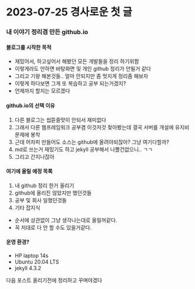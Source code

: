 # 2023-07-25 경사로운 첫 글

### 내 이야기 정리겸 만든 github.io
 
#### 블로그를 시작한 목적
- 재밌어서, 하고싶어서 해봤던 모든 개발들을 정리 하기위함
- 이렇게라도 안하면 바탕화면 및 개인 github 정리가 안될거 같다
- 그리고 기왕 해본것들.. 얼마 안되지만 좀 멋지게 정리좀 해보자
- 이렇게 하다보면 그게 또 복습하고 공부 되는거겠지?
- 언제까지 할지는 모르겠다

#### github.io의 선택 이유
1. 다른 블로그는 씹뜯즐맛이 안되서 재미없다
2. 그래서 다른 웹프레임워크 공부겸 이것저것 찾아봤는데 결국 서버를 개설에 유지비 문제에 봉착
3. 근데 어차피 만들어도 소스는 github에 올려야되잖아? 그냥 여기다할까?
4. md로 쓰는거 재밌기도 하고 jekyll 공부해서 나쁠건없으니.. ㄱㄱ
5. 그리고 간지나잖아

#### 여기에 올릴 예정 목록
1. 내 github 정리 한거 올리기
2. github에 올리진 않았지만 했던것들
3. 공부 및 회사 일했던것들
4. 기타 잡지식
- 순서에 상관없이 그냥 생각나는대로 올릴꺼같다.
- 꼭 저대로 다 안 할 수도 있을거같다.

#### 운영 환경?
 - HP laptop 14s
 - Ubuntu 20.04 LTS 
 - jekyll 4.3.2

 다음 포스트 올리기전에 정리하고 꾸며야겠다